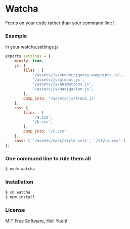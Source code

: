 # Watcha

Focus on your code rather than your command line !

### Example 
in your watcha.settings.js
```javascript
exports.settings = {
    minify: true,
    js: {
        files : [
            '/assets/js/vendor/jquery.waypoints.js',
            '/assets/js/global.js',
            '/assets/js/animations.js',
            '/assets/js/navigation.js',
        ],
        dump_into: '/assets/js/front.js'
    },
    css: {
        files : [
            '/a.css',
            '/b.css',
        ],
        dump_into: '/c.css'
    },
    sass: [ '/assets/sass/style.scss', '/style.css' ]
};
```

### One command line to rule them all
```sh
$ node watcha
```

### Installation

```sh
$ cd watcha
$ npm install
```

### License

MIT Free Software, Hell Yeah!
